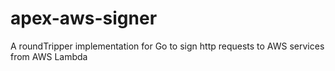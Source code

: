 # apex-aws-signer
A roundTripper implementation for Go to sign http requests to AWS services from AWS Lambda

